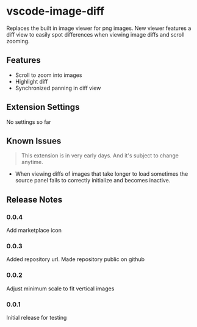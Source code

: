 # vscode-image-diff

Replaces the built in image viewer for png images. New viewer features a diff view to easily spot differences when viewing image diffs and scroll zooming.

## Features

- Scroll to zoom into images
- Highlight diff
- Synchronized panning in diff view

## Extension Settings

No settings so far

## Known Issues

> This extension is in very early days. And it's subject to change anytime.

- When viewing diffs of images that take longer to load sometimes the source panel fails to correctly initialize and becomes inactive.


## Release Notes

### 0.0.4

Add marketplace icon

### 0.0.3

Added repository url. Made repository public on github

### 0.0.2

Adjust minimum scale to fit vertical images

### 0.0.1

Initial release for testing

